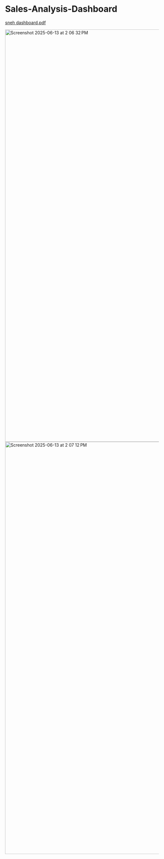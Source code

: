 # Sales-Analysis-Dashboard
[sneh dashboard.pdf](https://github.com/user-attachments/files/20722849/sneh.dashboard.pdf)

<img width="1347" alt="Screenshot 2025-06-13 at 2 06 32 PM" src="https://github.com/user-attachments/assets/33da4813-7222-4222-9ff4-86c21c89b14a" />
<img width="1347" alt="Screenshot 2025-06-13 at 2 07 12 PM" src="https://github.com/user-attachments/assets/37cee053-cdcf-412b-9051-692a38b83646" />

